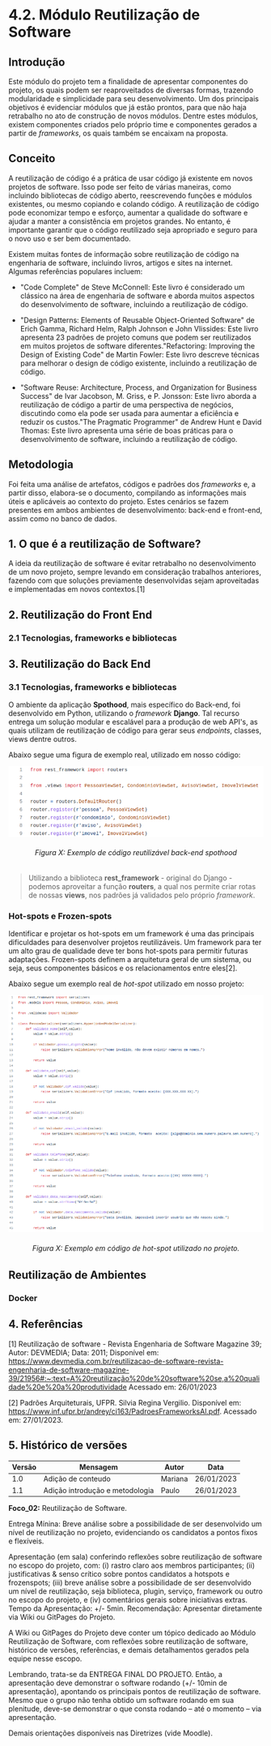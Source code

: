 # 4.2. Módulo Reutilização de Software
## Introdução
Este módulo do projeto tem a finalidade de apresentar componentes do projeto, os quais podem ser reaproveitados de diversas
formas, trazendo modularidade e simplicidade para seu desenvolvimento. Um dos principais objetivos é evidenciar módulos que
já estão prontos, para que não haja retrabalho no ato de construção de novos módulos. Dentre estes módulos, existem componentes
criados pelo próprio time e componentes gerados a partir de *frameworks*, os quais também se encaixam na proposta.

## Conceito
A reutilização de código é a prática de usar código já existente em novos projetos de software. Isso pode ser feito de
várias maneiras, como incluindo bibliotecas de código aberto, reescrevendo funções e módulos existentes, ou mesmo copiando
e colando código. A reutilização de código pode economizar tempo e esforço, aumentar a qualidade do software e ajudar a 
manter a consistência em projetos grandes. No entanto, é importante garantir que o código reutilizado seja apropriado e
seguro para o novo uso e ser bem documentado.

Existem muitas fontes de informação sobre reutilização de código na engenharia de software, incluindo livros, artigos e 
sites na internet. Algumas referências populares incluem:

* "Code Complete" de Steve McConnell: Este livro é considerado um clássico na área de engenharia de software e aborda muitos
aspectos do desenvolvimento de software, incluindo a reutilização de código. 

* "Design Patterns: Elements of Reusable Object-Oriented Software" de Erich Gamma, Richard Helm, Ralph Johnson e John Vlissides:
Este livro apresenta 23 padrões de projeto comuns que podem ser reutilizados em muitos projetos de software diferentes."Refactoring: Improving the Design of Existing Code" de Martin Fowler: Este livro descreve técnicas para melhorar o design de código existente, incluindo a reutilização de código.
* "Software Reuse: Architecture, Process, and Organization for Business Success" de Ivar Jacobson, M. Griss, e P. Jonsson: 
Este livro aborda a reutilização de código a partir de uma perspectiva de negócios, discutindo como ela pode ser usada
para aumentar a eficiência e reduzir os custos."The Pragmatic Programmer" de Andrew Hunt e David Thomas: 
Este livro apresenta uma série de boas práticas para o desenvolvimento de software, incluindo a reutilização de código.

## Metodologia
Foi feita uma análise de artefatos, códigos e padrões dos *frameworks* e, a partir disso, elabora-se o documento, compilando
as informações mais úteis e aplicáveis ao contexto do projeto. Estes cenários se fazem presentes em ambos ambientes de desenvolvimento:
back-end e front-end, assim como no banco de dados.

## 1. O que é a reutilização de Software?
A ideia da reutilização de software é evitar retrabalho no desenvolvimento de um novo projeto, sempre levando em consideração trabalhos anteriores, fazendo com que soluções previamente desenvolvidas sejam aproveitadas e implementadas em novos contextos.[1]

## 2. Reutilização do Front End
### 2.1 Tecnologias, frameworks e bibliotecas

## 3. Reutilização do Back End
### 3.1 Tecnologias, frameworks e bibliotecas
O ambiente da aplicação **Spothood**, mais específico do Back-end, foi desenvolvido em Python, utilizando o *framework* **Django**.
Tal recurso entrega um solução modular e escalável para a produção de web API's, as quais utilizam de reutilização de código
para gerar seus *endpoints*, classes, views dentre outros.

Abaixo segue uma figura de exemplo real, utilizado em nosso código:

<center>

![img.png](../assets/arquitetura_reutilizacao/reutilizacao-backend-ex-cod.png)

<h6>Figura X: Exemplo de código reutilizável back-end spothood</h6>

</center>

> Utilizando a biblioteca **rest_framework** - original do Django - podemos aproveitar a função **routers**, a qual nos permite
> criar rotas de nossas **views**, nos padrões já validados pelo próprio *framework*.

### Hot-spots e Frozen-spots
Identificar e projetar os hot-spots em um framework é uma das principais dificuldades para desenvolver projetos
reutilizáveis. Um framework para ter um alto grau de qualidade deve ter bons hot-spots para permitir futuras adaptações.
Frozen-spots definem a arquitetura geral de um sistema, ou seja, seus componentes básicos e os relacionamentos
entre eles[2].

Abaixo segue um exemplo real de *hot-spot* utilizado em nosso projeto:
<center>

![img.png](../assets/arquitetura_reutilizacao/hotspot-backend.png)

<h6>Figura X: Exemplo em código de hot-spot utilizado no projeto.</h6>

</center>

## Reutilização de Ambientes
### Docker


## 4. Referências
[1] Reutilização de software - Revista Engenharia de Software Magazine 39; Autor: DEVMEDIA; Data: 2011; Disponível em: https://www.devmedia.com.br/reutilizacao-de-software-revista-engenharia-de-software-magazine-39/21956#:~:text=A%20reutilização%20de%20software%20se,a%20qualidade%20e%20a%20produtividade Acessado em: 26/01/2023

[2] Padrões Arquiteturais, UFPR. Silvia Regina Vergilio. Disponível em: https://www.inf.ufpr.br/andrey/ci163/PadroesFrameworksAl.pdf. Acessado em: 27/01/2023.
## 5. Histórico de versões
  
| Versão | Mensagem                        | Autor   | Data       |
|--------|---------------------------------|---------|------------|
| 1.0    | Adição de conteudo              | Mariana | 26/01/2023 |
| 1.1    | Adição introdução e metodologia | Paulo   | 26/01/2023 |


**Foco_02:** Reutilização de Software.

Entrega Mínina: Breve análise sobre a possibilidade de ser desenvolvido um nível de reutilização no projeto, evidenciando os candidatos a pontos fixos e flexíveis.

Apresentação (em sala) conferindo reflexões sobre reutilização de software no escopo do projeto, com: (i) rastro claro aos membros participantes; (ii) justificativas & senso crítico sobre pontos candidatos a hotspots e frozenspots; (iii) breve análise sobre a possibilidade de ser desenvolvido um nível de reutilização, seja biblioteca, plugin, serviço, framework ou outro no escopo do projeto, e (iv) comentários gerais sobre iniciativas extras. Tempo da Apresentação: +/- 5min. Recomendação: Apresentar diretamente via Wiki ou GitPages do Projeto.

A Wiki ou GitPages do Projeto deve conter um tópico dedicado ao Módulo Reutilização de Software, com reflexões sobre reutilização de software, histórico de versões, referências, e demais detalhamentos gerados pela equipe nesse escopo.

Lembrando, trata-se da ENTREGA FINAL DO PROJETO. Então, a apresentação deve demonstrar o software rodando (+/- 10min de apresentação), apontando os principais pontos de reutilização de software. Mesmo que o grupo não tenha obtido um software rodando em sua plenitude, deve-se demonstrar o que consta rodando – até o momento – via apresentação.

Demais orientações disponíveis nas Diretrizes (vide Moodle).

